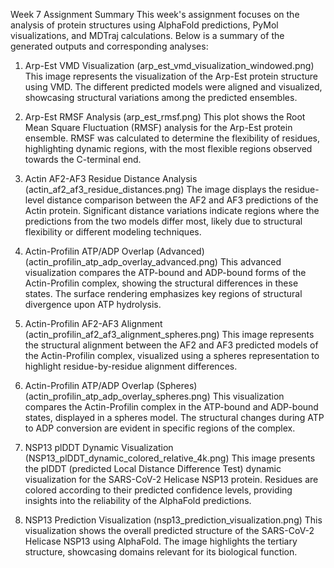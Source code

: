 Week 7 Assignment Summary
This week's assignment focuses on the analysis of protein structures using AlphaFold predictions, PyMol visualizations, and MDTraj calculations. Below is a summary of the generated outputs and corresponding analyses:

1. Arp-Est VMD Visualization (arp_est_vmd_visualization_windowed.png)
This image represents the visualization of the Arp-Est protein structure using VMD. The different predicted models were aligned and visualized, showcasing structural variations among the predicted ensembles.

2. Arp-Est RMSF Analysis (arp_est_rmsf.png)
This plot shows the Root Mean Square Fluctuation (RMSF) analysis for the Arp-Est protein ensemble. RMSF was calculated to determine the flexibility of residues, highlighting dynamic regions, with the most flexible regions observed towards the C-terminal end.

3. Actin AF2-AF3 Residue Distance Analysis (actin_af2_af3_residue_distances.png)
The image displays the residue-level distance comparison between the AF2 and AF3 predictions of the Actin protein. Significant distance variations indicate regions where the predictions from the two models differ most, likely due to structural flexibility or different modeling techniques.

4. Actin-Profilin ATP/ADP Overlap (Advanced) (actin_profilin_atp_adp_overlay_advanced.png)
This advanced visualization compares the ATP-bound and ADP-bound forms of the Actin-Profilin complex, showing the structural differences in these states. The surface rendering emphasizes key regions of structural divergence upon ATP hydrolysis.

5. Actin-Profilin AF2-AF3 Alignment (actin_profilin_af2_af3_alignment_spheres.png)
This image represents the structural alignment between the AF2 and AF3 predicted models of the Actin-Profilin complex, visualized using a spheres representation to highlight residue-by-residue alignment differences.

6. Actin-Profilin ATP/ADP Overlap (Spheres) (actin_profilin_atp_adp_overlay_spheres.png)
This visualization compares the Actin-Profilin complex in the ATP-bound and ADP-bound states, displayed in a spheres model. The structural changes during ATP to ADP conversion are evident in specific regions of the complex.

7. NSP13 plDDT Dynamic Visualization (NSP13_plDDT_dynamic_colored_relative_4k.png)
This image presents the plDDT (predicted Local Distance Difference Test) dynamic visualization for the SARS-CoV-2 Helicase NSP13 protein. Residues are colored according to their predicted confidence levels, providing insights into the reliability of the AlphaFold predictions.

8. NSP13 Prediction Visualization (nsp13_prediction_visualization.png)
This visualization shows the overall predicted structure of the SARS-CoV-2 Helicase NSP13 using AlphaFold. The image highlights the tertiary structure, showcasing domains relevant for its biological function.